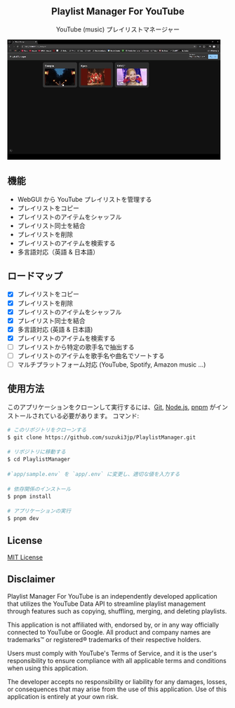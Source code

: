 <h2 align="center">Playlist Manager For YouTube</h2>
<div align="center">YouTube (music) プレイリストマネージャー</div>

![PlaylistManagerDemo](./assets/demo2.gif)

## 機能
- WebGUI から YouTube プレイリストを管理する
- プレイリストをコピー
- プレイリストのアイテムをシャッフル
- プレイリスト同士を結合
- プレイリストを削除
- プレイリストのアイテムを検索する
- 多言語対応（英語 & 日本語）

## ロードマップ
- [x] プレイリストをコピー
- [x] プレイリストを削除
- [x] プレイリストのアイテムをシャッフル
- [x] プレイリスト同士を結合
- [x] 多言語対応 (英語 & 日本語)
- [x] プレイリストのアイテムを検索する
- [ ] プレイリストから特定の歌手名で抽出する
- [ ] プレイリストのアイテムを歌手名や曲名でソートする
- [ ] マルチプラットフォーム対応 (YouTube, Spotify, Amazon music ...)

## 使用方法
このアプリケーションをクローンして実行するには、[Git](https://git-scm.com), [Node.js](https://nodejs.org/en/download/), [pnpm](https://pnpm.io/) がインストールされている必要があります。
コマンド: 
```bash
# このリポジトリをクローンする
$ git clone https://github.com/suzuki3jp/PlaylistManager.git

# リポジトリに移動する
$ cd PlaylistManager

#`app/sample.env` を `app/.env` に変更し、適切な値を入力する

# 依存関係のインストール
$ pnpm install

# アプリケーションの実行
$ pnpm dev
```
## License

[MIT License](./LICENSE)

## Disclaimer

Playlist Manager For YouTube is an independently developed application that utilizes the YouTube Data API to streamline playlist management through features such as copying, shuffling, merging, and deleting playlists.

This application is not affiliated with, endorsed by, or in any way officially connected to YouTube or Google. All product and company names are trademarks™ or registered® trademarks of their respective holders.

Users must comply with YouTube's Terms of Service, and it is the user's responsibility to ensure compliance with all applicable terms and conditions when using this application.

The developer accepts no responsibility or liability for any damages, losses, or consequences that may arise from the use of this application. Use of this application is entirely at your own risk.